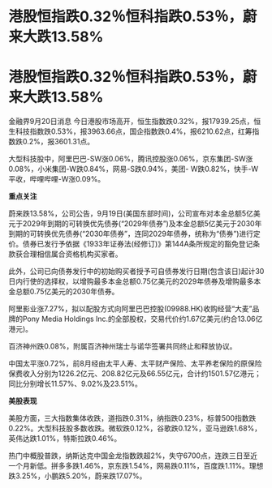 # 港股恒指跌0.32％恒科指跌0.53％，蔚来大跌13.58%

# 港股恒指跌0.32％恒科指跌0.53％，蔚来大跌13.58%

金融界9月20日消息
今日港股市场高开，恒生指数跌0.32%，报17939.25点，恒生科技指数跌0.53%，报3963.66点，国企指数跌0.4%，报6210.62点，红筹指数跌0.2%，报3601.31点。

大型科技股中，阿里巴巴-SW涨0.06%，腾讯控股涨0.06%，京东集团-SW涨0.08%，小米集团-W跌0.84%，网易-S跌0.94%，美团-
W跌0.82%，快手-W平收，哔哩哔哩-W涨0.09%。

**重点关注**

蔚来跌13.58%，公司公告，9月19日(美国东部时间)，公司宣布对本金总额5亿美元于2029年到期的可转换优先债券(“2029年债券”)及本金总额5亿美元于2030年到期的可转换优先债券(“2030年债券”，连同2029年债券，统称为“债券”)进行定价。债券已发行予依据《1933年证券法(经修订)》第144A条所规定的豁免登记条款获合理相信属合资格机构买家者。

此外，公司已向债券发行中的初始购买者授予可自债券发行日期(包含该日)起计30日内行使的选择权，以增购最多本金总额0.75亿美元的2029年债券及增购最多本金总额0.75亿美元的2030年债券。

阿里影业涨7.27%，拟以配股方式向阿里巴巴控股(09988.HK)收购经营“大麦”品牌的Pony Media Holdings
Inc.的全部股权，交易代价约1.67亿美元(约合13.06亿港元)。

百济神州跌0.08%，附属百济神州瑞士与诺华签署共同终止和释放协议。

中国太平涨0.72%，前8月经由太平人寿、太平财产保险、太平养老保险的原保险保费收入分别为1226.2亿元、208.82亿元及66.55亿元，合计约1501.57亿港元；同比分别增长11.57%、9.02%及23.51%。

**美股表现**

美股方面，三大指数集体收跌，道指跌0.31%，纳指跌0.23%，标普500指数跌0.22%。大型科技股多数收跌。微软跌0.12%，谷歌跌0.12%，亚马逊跌1.68%，英伟达跌1.01%，特斯拉跌0.46%。

热门中概股普跌，纳斯达克中国金龙指数跌超2%，失守6700点，连跌三日至近一个月新低。拼多多跌1.46%，京东跌1.54%，网易跌0.11%，百度跌1.11%。理想跌3.25%，小鹏跌5.20%，蔚来跌17.07%。

